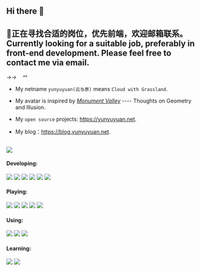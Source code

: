 ## Hi there 👋

## 🧰正在寻找合适的岗位，优先前端，欢迎邮箱联系。Currently looking for a suitable job, preferably in front-end development. Please feel free to contact me via email.

→_→&nbsp;&nbsp;&nbsp;&nbsp;^_^

* My netname `yunyuyuan(云与原)` means `Cloud with Grassland`.

* My avatar is inspired by *[Monument Valley](https://www.monumentvalleygame.com/)* ---- Thoughts on Geometry and Illusion.
* My `open source` projects: https://yunyuyuan.net.

* My blog：https://blog.yunyuyuan.net.

![](https://gv.yunyuyuan.net/yunyuyuan?theme=stroke-fill&active=3200ff&deactive=f1f1f1&len=0&speed=40&size=60&space=5&tail=1)
---

#### Developing:
![](https://img.shields.io/badge/-Typescript-000?&logo=typescript&color=333333)
![](https://img.shields.io/badge/-Vue.js-000?&logo=vuedotjs&color=333333)
![](https://img.shields.io/badge/-Angular-000?&logo=angular&color=333333)
![](https://img.shields.io/badge/-Nuxt.js-000?&logo=nuxtdotjs&color=333333)
![](https://img.shields.io/badge/-Next.js-000?&logo=nextdotjs&color=333333)
![](https://img.shields.io/badge/-Python-000?&logo=python&color=333333)

#### Playing:
![](https://img.shields.io/badge/-Docker-000?&logo=docker&color=333333)
![](https://img.shields.io/badge/-Openwrt-000?&logo=openwrt&color=333333)
![](https://img.shields.io/badge/-Raspberry_Pi-000?&logo=raspberrypi&color=333333)
![](https://img.shields.io/badge/-Home_Assistant-000?&logo=homeassistant&color=333333)
![](https://img.shields.io/badge/-STM32-000?&logo=stmicroelectronics&color=333333)

#### Using:
![](https://img.shields.io/badge/-Manjaro-000?&logo=manjaro&color=333333)
![](https://img.shields.io/badge/-VS_Code-000?&logo=visualstudiocode&color=333333)
![](https://img.shields.io/badge/-Neovim-000?&logo=neovim&color=333333)

#### Learning:
![](https://img.shields.io/badge/-Rust-000?&logo=rust&color=333333)
![](https://img.shields.io/badge/-Linux-000?&logo=linux&logoColor=fff&color=333333)
